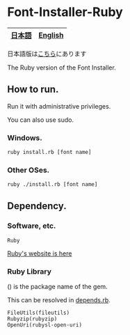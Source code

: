 # Font-Installer-Ruby

[日本語](./README-ja.md)|[English](./README.md)
---|---

日本語版は[こちら](./README-ja.md)にあります

The Ruby version of the Font Installer.

## How to run.
Run it with administrative privileges.

You can also use sudo.

### Windows.
```cmd
ruby install.rb [font name]
```

### Other OSes.
```sh
ruby ./install.rb [font name]
````

## Dependency.

### Software, etc.
```
Ruby
```

[Ruby's website is here](https://www.ruby-lang.org/)

### Ruby Library
() is the package name of the gem.

This can be resolved in [depends.rb](./depends.rb).
```
FileUtils(fileutils)
Rubyzip(rubyzip)
OpenUri(rubysl-open-uri)
```
